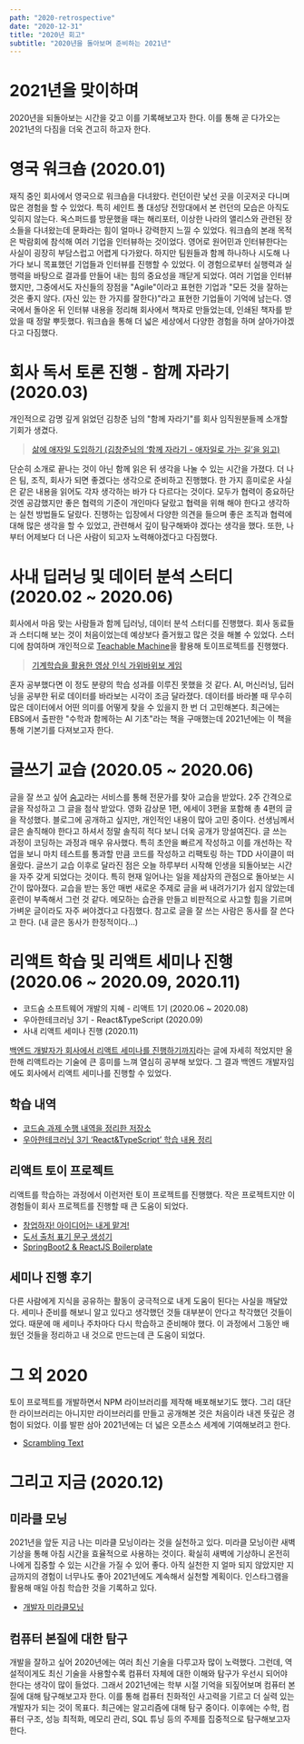```yaml
---
path: "2020-retrospective"
date: "2020-12-31"
title: "2020년 회고"
subtitle: "2020년을 돌아보며 준비하는 2021년"
---
```


# 2021년을 맞이하며

2020년을 되돌아보는 시간을 갖고 이를 기록해보고자 한다. 이를 통해 곧 다가오는 2021년의 다짐을 더욱 견고히 하고자 한다.

# 영국 워크숍 (2020.01)

재직 중인 회사에서 영국으로 워크숍을 다녀왔다. 런던이란 낯선 곳을 이곳저곳 다니며 많은 경험을 할 수 있었다. 특히 세인트 폴 대성당 전망대에서 본 런던의 모습은 아직도 잊히지 않는다. 옥스퍼드를 방문했을 때는 해리포터, 이상한 나라의 앨리스와 관련된 장소들을 다녀왔는데 문화라는 힘이 얼마나 강력한지 느낄 수 있었다.
워크숍의 본래 목적은 박람회에 참석해 여러 기업을 인터뷰하는 것이었다. 영어로 원어민과 인터뷰한다는 사실이 굉장히 부담스럽고 어렵게 다가왔다. 하지만 팀원들과 함께 하나하나 시도해 나가다 보니 목표했던 기업들과 인터뷰를 진행할 수 있었다. 이 경험으로부터 실행력과 실행력을 바탕으로 결과를 만들어 내는 힘의 중요성을 깨닫게 되었다. 여러 기업을 인터뷰 했지만, 그중에서도 자신들의 장점을 "Agile"이라고 표현한 기업과 "모든 것을 잘하는 것은 좋지 않다. (자신 있는 한 가지를 잘한다)"라고 표현한 기업들이 기억에 남는다. 영국에서 돌아온 뒤 인터뷰 내용을 정리해 회사에서 책자로 만들었는데, 인쇄된 책자를 받았을 때 정말 뿌듯했다. 워크숍을 통해 더 넓은 세상에서 다양한 경험을 하며 살아가야겠다고 다짐했다.

# 회사 독서 토론 진행 - 함께 자라기 (2020.03)

개인적으로 감명 깊게 읽었던 김창준 님의 "함께 자라기"를 회사 임직원분들께 소개할 기회가 생겼다.

> [삶에 애자일 도입하기 (김창준님의 ‘함께 자라기 - 애자일로 가는 길’을 읽고)](https://sogoagain.github.io/2020/01/12/%EC%82%B6%EC%97%90-%EC%95%A0%EC%9E%90%EC%9D%BC-%EB%8F%84%EC%9E%85%ED%95%98%EA%B8%B0/)

단순히 소개로 끝나는 것이 아닌 함께 읽은 뒤 생각을 나눌 수 있는 시간을 가졌다. 더 나은 팀, 조직, 회사가 되면 좋겠다는 생각으로 준비하고 진행했다. 한 가지 흥미로운 사실은 같은 내용을 읽어도 각자 생각하는 바가 다 다르다는 것이다. 모두가 협력이 중요하단 것엔 공감했지만 좋은 협력의 기준이 개인마다 달랐고 협력을 위해 해야 한다고 생각하는 실천 방법들도 달랐다. 진행하는 입장에서 다양한 의견을 들으며 좋은 조직과 협력에 대해 많은 생각을 할 수 있었고, 관련해서 깊이 탐구해봐야 겠다는 생각을 했다. 또한, 나부터 어제보다 더 나은 사람이 되고자 노력해야겠다고 다짐했다.

# 사내 딥러닝 및 데이터 분석 스터디 (2020.02 ~ 2020.06)

회사에서 마음 맞는 사람들과 함께 딥러닝, 데이터 분석 스터디를 진행했다. 회사 동료들과 스터디해 보는 것이 처음이었는데 예상보다 즐거웠고 많은 것을 해볼 수 있었다. 스터디에 참여하며 개인적으로 [Teachable Machine](https://teachablemachine.withgoogle.com/)을 활용해 토이프로젝트를 진행했다.

> [기계학습을 활용한 영상 인식 가위바위보 게임](https://github.com/sogoagain/rock-paper-scissors-vision)

혼자 공부했다면 이 정도 분량의 학습 성과를 이루진 못했을 것 같다. AI, 머신러닝, 딥러닝을 공부한 뒤로 데이터를 바라보는 시각이 조금 달라졌다. 데이터를 바라볼 때 무수히 많은 데이터에서 어떤 의미를 어떻게 찾을 수 있을지 한 번 더 고민해본다. 최근에는 EBS에서 출판한 "수학과 함께하는 AI 기초"라는 책을 구매했는데 2021년에는 이 책을 통해 기본기를 다져보고자 한다.

# 글쓰기 교습 (2020.05 ~ 2020.06)

글을 잘 쓰고 싶어 [숨고](https://soomgo.com/)라는 서비스를 통해 전문가를 찾아 교습을 받았다. 2주 간격으로 글을 작성하고 그 글을 첨삭 받았다. 영화 감상문 1편, 에세이 3편을 포함해 총 4편의 글을 작성했다. 블로그에 공개하고 싶지만, 개인적인 내용이 많아 고민 중이다. 선생님께서 글은 솔직해야 한다고 하셔서 정말 솔직히 적다 보니 더욱 공개가 망설여진다. 글 쓰는 과정이 코딩하는 과정과 매우 유사했다. 특히 초안을 빠르게 작성하고 이를 개선하는 작업을 보니 마치 테스트를 통과할 만큼 코드를 작성하고 리팩토링 하는 TDD 사이클이 떠올랐다. 글쓰기 교습 이후로 달라진 점은 오늘 하루부터 시작해 인생을 되돌아보는 시간을 자주 갖게 되었다는 것이다. 특히 현재 일어나는 일을 제삼자의 관점으로 돌아보는 시간이 많아졌다. 교습을 받는 동안 매번 새로운 주제로 글을 써 내려가기가 쉽지 않았는데 훈련이 부족해서 그런 것 같다. 메모하는 습관을 만들고 비판적으로 사고할 힘을 기르며 가벼운 글이라도 자주 써야겠다고 다짐했다. 참고로 글을 잘 쓰는 사람은 동사를 잘 쓴다고 한다. (내 글은 동사가 한정적이다…)

# 리액트 학습 및 리액트 세미나 진행 (2020.06 ~ 2020.09, 2020.11)

- 코드숨 소프트웨어 개발의 지혜 - 리액트 1기 (2020.06 ~ 2020.08)
- 우아한테크러닝 3기 - React&TypeScript (2020.09)
- 사내 리액트 세미나 진행 (2020.11)

[백엔드 개발자가 회사에서 리액트 세미나를 진행하기까지](https://sogoagain.github.io/2020/12/11/%EB%B0%B1%EC%97%94%EB%93%9C-%EA%B0%9C%EB%B0%9C%EC%9E%90%EA%B0%80-%ED%9A%8C%EC%82%AC%EC%97%90%EC%84%9C-%EB%A6%AC%EC%95%A1%ED%8A%B8-%EC%84%B8%EB%AF%B8%EB%82%98%EB%A5%BC-%EC%A7%84%ED%96%89%ED%95%98%EA%B8%B0%EA%B9%8C%EC%A7%80/)라는 글에 자세히 적었지만 올 한해 리액트라는 기술에 큰 흥미를 느껴 열심히 공부해 보았다. 그 결과 백엔드 개발자임에도 회사에서 리액트 세미나를 진행할 수 있었다.

## 학습 내역

- [코드숨 과제 수행 내역을 정리한 저장소](https://github.com/sogoagain/react-exercises)
- [우아한테크러닝 3기 ‘React&TypeScript’ 학습 내용 정리](https://github.com/sogoagain/TIL/tree/master/%EC%9A%B0%EC%95%84%ED%95%9C%ED%85%8C%ED%81%AC%EB%9F%AC%EB%8B%9D-3%EA%B8%B0)

## 리액트 토이 프로젝트

리액트를 학습하는 과정에서 이런저런 토이 프로젝트를 진행했다. 작은 프로젝트지만 이 경험들이 회사 프로젝트를 진행할 때 큰 도움이 되었다.

- [창업하자! 아이디어는 내게 맡겨!](https://github.com/sogoagain/idea-box-frontend)
- [도서 출처 표기 문구 생성기](https://github.com/sogoagain/book-citation-generator)
- [SpringBoot2 & ReactJS Boilerplate](https://github.com/sogoagain/springboot-react-boilerplate)

## 세미나 진행 후기

다른 사람에게 지식을 공유하는 활동이 궁극적으로 내게 도움이 된다는 사실을 깨달았다. 세미나 준비를 해보니 알고 있다고 생각했던 것들 대부분이 안다고 착각했던 것들이었다. 때문에 매 세미나 주차마다 다시 학습하고 준비해야 했다. 이 과정에서 그동안 배웠던 것들을 정리하고 내 것으로 만드는데 큰 도움이 되었다.

# 그 외 2020

토이 프로젝트를 개발하면서 NPM 라이브러리를 제작해 배포해보기도 했다. 그리 대단한 라이브러리는 아니지만 라이브러리를 만들고 공개해본 것은 처음이라 내겐 뜻깊은 경험이 되었다. 이를 발판 삼아 2021년에는 더 넓은 오픈소스 세계에 기여해보려고 한다.

- [Scrambling Text](https://github.com/sogoagain/scrambling-text-js)

# 그리고 지금 (2020.12)

## 미라클 모닝

2021년을 앞둔 지금 나는 미라클 모닝이라는 것을 실천하고 있다. 미라클 모닝이란 새벽 기상을 통해 아침 시간을 효율적으로 사용하는 것이다. 확실히 새벽에 기상하니 온전히 나에게 집중할 수 있는 시간을 가질 수 있어 좋다. 아직 실천한 지 얼마 되지 않았지만 지금까지의 경험이 너무나도 좋아 2021년에도 계속해서 실천할 계획이다. 인스타그램을 활용해 매일 아침 학습한 것을 기록하고 있다.

- [개발자 미라클모닝](https://www.instagram.com/sogoagain/)

## 컴퓨터 본질에 대한 탐구

개발을 잘하고 싶어 2020년에는 여러 최신 기술을 다루고자 많이 노력했다. 그런데, 역설적이게도 최신 기술을 사용할수록 컴퓨터 자체에 대한 이해와 탐구가 우선시 되어야 한다는 생각이 많이 들었다. 그래서 2021년에는 학부 시절 기억을 되짚어보며 컴퓨터 본질에 대해 탐구해보고자 한다. 이를 통해 컴퓨터 친화적인 사고력을 기르고 더 실력 있는 개발자가 되는 것이 목표다. 최근에는 알고리즘에 대해 탐구 중이다. 이후에는 수학, 컴퓨터 구조, 성능 최적화, 메모리 관리, SQL 튜닝 등의 주제를 집중적으로 탐구해보고자 한다.
